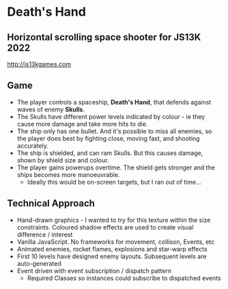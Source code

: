 # Death's Hand
## Horizontal scrolling space shooter for JS13K 2022 
http://js13kgames.com

## Game
- The player controls a spaceship, __Death's Hand__, that defends against waves of enemy __Skulls__.
- The Skulls have different power levels indicated by colour - ie they cause more damage and take more hits to die.
- The ship only has one bullet. And it's possible to miss all enemies, so the player does best by fighting close, moving fast, and shooting accurately.
- The ship is shielded, and can ram Skulls. But this causes damage, shown by shield size and colour.  
- The player gains powerups overtime. The shield gets stronger and the ships becomes more manoeuvrable.
	- Ideally this would be on-screen targets, but I ran out of time...
## Technical Approach
- Hand-drawn graphics - I wanted to try for this texture within the size constraints. Coloured shadow effects are used to create visual difference / interest
- Vanilla JavaScript. No frameworks for movement, collison, Events, etc
- Animated enemies, rocket flames, explosions and star-warp effects
- First 10 levels have designed enemy layouts. Subsequent levels are auto-generated
- Event driven with event subscription / dispatch pattern
	- Required Classes so instances could subscribe to dispatched events
  